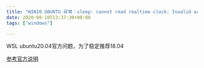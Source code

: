```yaml
---
title: "WIN10 UBUNTU 异常：sleep: cannot read realtime clock: Invalid argument"
date: 2020-08-10T13:37:30+08:00
tags: ["windows"]

---
```


WSL ubuntu20.04官方问题，为了稳定推荐18.04

[参考官方说明](https://github.com/microsoft/WSL/issues/4898)
